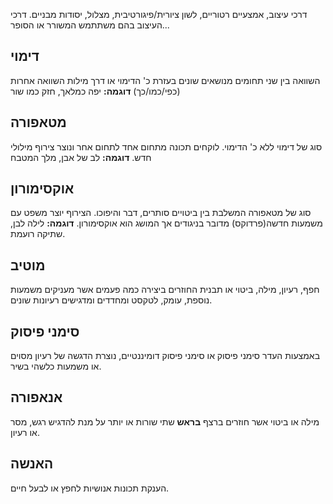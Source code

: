 דרכי עיצוב, אמצעיים רטוריים, לשון ציורית/פיגורטיבית, מצלול, יסודות מבניים.
דרכי העיצוב בהם משתתמש המשורר או הסופר...
## דימוי
השוואה בין שני תחומים מנושאים שונים בעזרת כ' הדימוי או דרך מילות השוואה אחרות (כפי/כמו/כך)
**דוגמה:** יפה כמלאך, חזק כמו שור
## מטאפורה
סוג של דימוי ללא כ' הדימוי.
לוקחים תכונה מתחום אחד לתחום אחר ונוצר צירוף מילולי חדש.
**דוגמה:** לב של אבן, מלך המטבח
## אוקסימורון
סוג של מטאפורה המשלבת בין ביטויים סותרים, דבר והיפוכו.
הצירוף יוצר משפט עם משמעות חדשה(פרדוקס) מדובר בניגודים אך המושג הוא אוקסימורון.
**דוגמה:** לילה לבן, שתיקה רועמת.
## מוטיב
חפף, רעיון, מילה, ביטוי או תבנית החוזרים ביצירה כמה פעמים אשר מעניקים משמעות נוספת, עומק, לטקסט ומחדדים ומדגישים רעיונות שונים.

## סימני פיסוק
באמצעות העדר סימני פיסוק או סימני פיסוק דומיננטיים, נוצרת הדגשה של רעיון מסוים או משמעות כלשהי בשיר.

## אנאפורה
מילה או ביטוי אשר חוזרים ברצף **בראש** שתי שורות או יותר על מנת להדגיש רגש, מסר או רעיון.

## האנשה
הענקת תכונות אנושיות לחפץ או לבעל חיים.